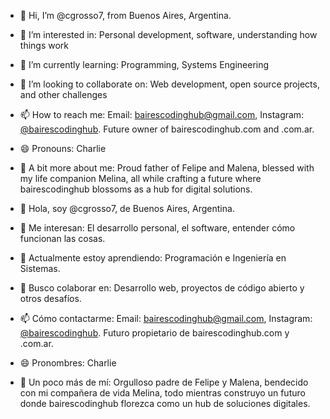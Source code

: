 - 👋 Hi, I’m @cgrosso7, from Buenos Aires, Argentina.

- 👀 I’m interested in: Personal development, software, understanding how things work

- 🌱 I’m currently learning: Programming, Systems Engineering

- 💞️ I’m looking to collaborate on: Web development, open source projects, and other challenges

- 📫 How to reach me: Email: bairescodinghub@gmail.com, Instagram: [@bairescodinghub](https://www.instagram.com/bairescodinghub/). Future owner of bairescodinghub.com and .com.ar.

- 😄 Pronouns: Charlie

- 🌈 A bit more about me: Proud father of Felipe and Malena, blessed with my life companion Melina, all while crafting a future where bairescodinghub blossoms as a hub for digital solutions.



- 👋 Hola, soy @cgrosso7, de Buenos Aires, Argentina.

- 👀 Me interesan: El desarrollo personal, el software, entender cómo funcionan las cosas.

- 🌱 Actualmente estoy aprendiendo: Programación e Ingeniería en Sistemas.

- 💞️ Busco colaborar en: Desarrollo web, proyectos de código abierto y otros desafíos.

- 📫 Cómo contactarme: Email: bairescodinghub@gmail.com, Instagram: [@bairescodinghub](https://www.instagram.com/bairescodinghub/). Futuro propietario de bairescodinghub.com y .com.ar.

- 😄 Pronombres: Charlie

- 🌈 Un poco más de mí: Orgulloso padre de Felipe y Malena, bendecido con mi compañera de vida Melina, todo mientras construyo un futuro donde bairescodinghub florezca como un hub de soluciones digitales.

<!---
cgrosso7/cgrosso7 is a ✨ special ✨ repository because its `README.md` (this file) appears on your GitHub profile.
You can click the Preview link to take a look at your changes.
--->
